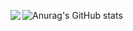 

![Anurag's GitHub stats](https://github-readme-stats.vercel.app/api?username=okamoto-tosei&show_icons=true&theme=radical)
<a href="https://github.com/anuraghazra/github-readme-stats">
    <img align="left" src="https://github-readme-stats.vercel.app/api/top-langs/?username=okamoto-tosei&hide=jupyter%20notebook,shaderlab,tex,c%23&langs_count=9" />
</a>


